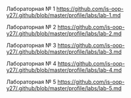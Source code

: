 Лабораторная № 1
https://github.com/is-oop-y27/.github/blob/master/profile/labs/lab-1.md

Лабораторная № 2
https://github.com/is-oop-y27/.github/blob/master/profile/labs/lab-2.md

Лабораторная № 3
https://github.com/is-oop-y27/.github/blob/master/profile/labs/lab-3.md

Лабораторная № 4
https://github.com/is-oop-y27/.github/blob/master/profile/labs/lab-4.md

Лабораторная № 5
https://github.com/is-oop-y27/.github/blob/master/profile/labs/lab-5.md
